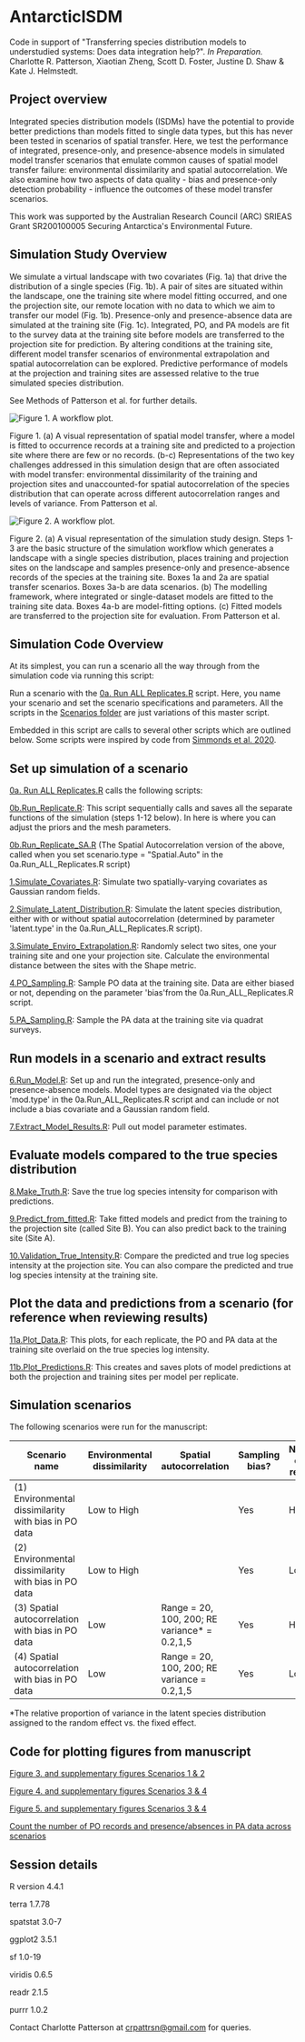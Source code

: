 # AntarcticISDM

Code in support of "Transferring species distribution models to understudied systems: Does data integration help?". _In Preparation._ Charlotte R. Patterson, Xiaotian Zheng, Scott D. Foster, Justine D. Shaw & Kate J. Helmstedt.

## Project overview
Integrated species distribution models (ISDMs) have the potential to provide better predictions than models fitted to single data types, but this has never been tested in scenarios of spatial transfer. Here, we test the performance of integrated, presence-only, and presence-absence models in simulated model transfer scenarios that emulate common causes of spatial model transfer failure: environmental dissimilarity and spatial autocorrelation. We also examine how two aspects of data quality - bias and presence-only detection probability - influence the outcomes of these model transfer scenarios. 

This work was supported by the Australian Research Council (ARC) SRIEAS Grant SR200100005 Securing Antarctica's Environmental Future.

## Simulation Study Overview

We simulate a virtual landscape with two covariates (Fig. 1a) that drive the distribution of a single species (Fig. 1b). A pair of sites are situated within the landscape, one the training site where model fitting occurred, and one the projection site, our remote location with no data to which we aim to transfer our model (Fig. 1b). Presence-only and presence-absence data are simulated at the training site (Fig. 1c). Integrated, PO, and PA models are fit to the survey data at the training site before models are transferred to the projection site for prediction. By altering conditions at the training site, different model transfer scenarios of environmental extrapolation and spatial autocorrelation can be explored. Predictive performance of models at the projection and training sites are assessed relative to the true simulated species distribution.

See Methods of Patterson et al. for further details.

![Figure 1. A workflow plot.](https://github.com/patch105/AntarcticISDM/blob/main/Figures/FIGURE_1.png)

Figure 1. (a) A visual representation of spatial model transfer, where a model is fitted to occurrence records at a training site and predicted to a projection site where there are few or no records. (b-c) Representations of the two key challenges addressed in this simulation design that are often associated with model transfer: environmental dissimilarity of the training and projection sites and unaccounted-for spatial autocorrelation of the species distribution that can operate across different autocorrelation ranges and levels of variance. From Patterson et al. 



![Figure 2. A workflow plot.](https://github.com/patch105/AntarcticISDM/blob/main/Figures/FIGURE_2.png)

Figure 2. (a) A visual representation of the simulation study design. Steps 1-3 are the basic structure of the simulation workflow which generates a landscape with a single species distribution, places training and projection sites on the landscape and samples presence-only and presence-absence records of the species at the training site. Boxes 1a and 2a are spatial transfer scenarios. Boxes 3a-b are data scenarios. (b) The modelling framework, where integrated or single-dataset models are fitted to the training site data. Boxes 4a-b are model-fitting options. (c) Fitted models are transferred to the projection site for evaluation. From Patterson et al. 


## Simulation Code Overview

At its simplest, you can run a scenario all the way through from the simulation code via running this script:

Run a scenario with the [0a. Run ALL Replicates.R](https://github.com/patch105/AntarcticISDM/blob/main/0a.Run_ALL_Replicates.R) script. Here, you name your scenario and set the scenario specifications and parameters. All the scripts in the [Scenarios folder](https://github.com/patch105/AntarcticISDM/blob/main/Scenarios) are just variations of this master script.

Embedded in this script are calls to several other scripts which are outlined below. Some scripts were inspired by code from [Simmonds et al. 2020](https://github.com/NERC-CEH/IOFFsimwork).

## Set up simulation of a scenario

[0a. Run ALL Replicates.R](https://github.com/patch105/AntarcticISDM/blob/main/0a.Run_ALL_Replicates.R) calls the following scripts:

[0b.Run_Replicate.R](https://github.com/patch105/AntarcticISDM/blob/main/0b.Run_Replicate.R): This script sequentially calls and saves all the separate functions of the simulation (steps 1-12 below). In here is where you can adjust the priors and the mesh parameters.

[0b.Run_Replicate_SA.R](https://github.com/patch105/AntarcticISDM/blob/main/0b.Run_Replicate_SA.R) (The Spatial Autocorrelation version of the above, called when you set scenario.type = "Spatial.Auto" in the 0a.Run_ALL_Replicates.R script)

[1.Simulate_Covariates.R](https://github.com/patch105/AntarcticISDM/blob/main/1.Simulate_Covariates.R): Simulate two spatially-varying covariates as Gaussian random fields.

[2.Simulate_Latent_Distribution.R](https://github.com/patch105/AntarcticISDM/blob/main/2.Simulate_Latent_Distribution.R): Simulate the latent species distribution, either with or without spatial autocorrelation (determined by parameter 'latent.type' in the 0a.Run_ALL_Replicates.R script).

[3.Simulate_Enviro_Extrapolation.R](https://github.com/patch105/AntarcticISDM/blob/main/3.Simulate_Enviro_Extrapolation.R): Randomly select two sites, one your training site and one your projection site. Calculate the environmental distance between the sites with the Shape metric.

[4.PO_Sampling.R](https://github.com/patch105/AntarcticISDM/blob/main/4.PO_Sampling.R): Sample PO data at the training site. Data are either biased or not, depending on the parameter 'bias'from the 0a.Run_ALL_Replicates.R script.

[5.PA_Sampling.R](https://github.com/patch105/AntarcticISDM/blob/main/5.PA_Sampling.R): Sample the PA data at the training site via quadrat surveys.

## Run models in a scenario and extract results

[6.Run_Model.R](https://github.com/patch105/AntarcticISDM/blob/main/6.Run_Model.R): Set up and run the integrated, presence-only and presence-absence models. Model types are designated via the object 'mod.type' in the 0a.Run_ALL_Replicates.R script and can include or not include a bias covariate and a Gaussian random field. 

[7.Extract_Model_Results.R](https://github.com/patch105/AntarcticISDM/blob/main/7.Extract_Model_Results.R): Pull out model parameter estimates. 

## Evaluate models compared to the true species distribution

[8.Make_Truth.R](https://github.com/patch105/AntarcticISDM/blob/main/8.Make_Truth.R): Save the true log species intensity for comparison with predictions.

[9.Predict_from_fitted.R](https://github.com/patch105/AntarcticISDM/blob/main/9.Predict_from_fitted.R): Take fitted models and predict from the training to the projection site (called Site B). You can also predict back to the training site (Site A).

[10.Validation_True_Intensity.R](https://github.com/patch105/AntarcticISDM/blob/main/10.Validation_True_Intensity.R): Compare the predicted and true log species intensity at the projection site. You can also compare the predicted and true log species intensity at the training site.

## Plot the data and predictions from a scenario (for reference when reviewing results)

[11a.Plot_Data.R](https://github.com/patch105/AntarcticISDM/blob/main/12B.Plot_Data.R): This plots, for each replicate, the PO and PA data at the training site overlaid on the true species log intensity.

[11b.Plot_Predictions.R](https://github.com/patch105/AntarcticISDM/blob/main/12C.Plot_Predictions.R): This creates and saves plots of model predictions at both the projection and training sites per model per replicate.

## Simulation scenarios

The following scenarios were run for the manuscript:

Scenario name | Environmental dissimilarity | Spatial autocorrelation | Sampling bias? | Number of PO records | Run scenario 
--- | --- | --- | --- |--- |---
(1) Environmental dissimilarity with bias in PO data | Low to High |  | Yes | High | [Scenario_1](https://github.com/patch105/AntarcticISDM/blob/main/Scenarios/0a.Run_ALL_Replicates_Scenario_1.R) 
(2) Environmental dissimilarity with bias in PO data | Low to High |  | Yes | Low | [Scenario_2](https://github.com/patch105/AntarcticISDM/blob/main/Scenarios/0a.Run_ALL_Replicates_Scenario_2.R) 
(3) Spatial autocorrelation with bias in PO data | Low | Range = 20, 100, 200; RE variance* = 0.2,1,5 | Yes | High | [Scenario 3](https://github.com/patch105/AntarcticISDM/tree/main/Scenarios/Scenario_3)  
(4) Spatial autocorrelation with bias in PO data | Low | Range = 20, 100, 200; RE variance = 0.2,1,5 | Yes | Low | [Scenario 4](https://github.com/patch105/AntarcticISDM/tree/main/Scenarios/Scenario_4)  

\*The relative proportion of variance in the latent species distribution assigned to the random effect vs. the fixed effect. 

## Code for plotting figures from manuscript

[Figure 3. and supplementary figures Scenarios 1 & 2](https://github.com/patch105/AntarcticISDM/blob/main/Plotting/PLOTTING_Scenario_1_2.R)

[Figure 4. and supplementary figures Scenarios 3 & 4](https://github.com/patch105/AntarcticISDM/blob/main/Plotting/PLOTTING_Scenario_3_4.R)

[Figure 5. and supplementary figures Scenarios 3 & 4](https://github.com/patch105/AntarcticISDM/blob/main/Plotting/PLOTTING_Scenario_3_4.R)

[Count the number of PO records and presence/absences in PA data across scenarios](https://github.com/patch105/AntarcticISDM/blob/main/Number_PO_PA_ALL_Scenarios.R)

## Session details
R version 4.4.1

terra 1.7.78

spatstat 3.0-7

ggplot2 3.5.1

sf 1.0-19

viridis 0.6.5

readr 2.1.5

purrr 1.0.2


Contact Charlotte Patterson at crpattrsn@gmail.com for queries.
